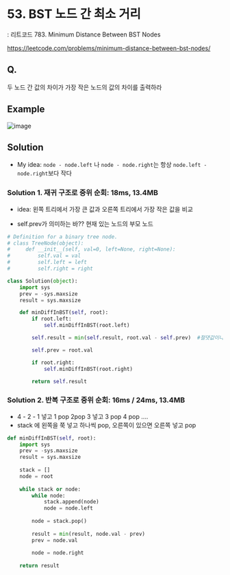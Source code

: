 # 53. BST 노드 간 최소 거리
: 리트코드 783. Minimum Distance Between BST Nodes

https://leetcode.com/problems/minimum-distance-between-bst-nodes/

## Q. 

두 노드 간 값의 차이가 가장 작은 노드의 값의 차이를 출력하라


## Example
![image](https://user-images.githubusercontent.com/122213470/220260754-93cebea1-e22e-4a08-997e-d53168a8562b.png)


## Solution

- My idea: `node - node.left` 나 `node - node.right`는 항상 `node.left - node.right`보다 작다

### Solution 1. 재귀 구조로 중위 순회: 18ms, 13.4MB

- idea: 왼쪽 트리에서 가장 큰 값과 오른쪽 트리에서 가장 작은 값을 비교

- self.prev가 의미하는 바?? 현재 있는 노드의 부모 노드

```python
# Definition for a binary tree node.
# class TreeNode(object):
#     def __init__(self, val=0, left=None, right=None):
#         self.val = val
#         self.left = left
#         self.right = right

class Solution(object):
    import sys
    prev = -sys.maxsize
    result = sys.maxsize

    def minDiffInBST(self, root):
        if root.left:
            self.minDiffInBST(root.left)

        self.result = min(self.result, root.val - self.prev)  #절댓값이나 순서 안 바꿔도 되는지?

        self.prev = root.val

        if root.right:
            self.minDiffInBST(root.right)

        return self.result
```


### Solution 2. 반복 구조로 중위 순회: 16ms / 24ms, 13.4MB

- 4 - 2 - 1 넣고 1 pop 2pop 3 넣고 3 pop 4 pop ....
- stack 에 왼쪽을 쭉 넣고 하나씩 pop, 오른쪽이 있으면 오른쪽 넣고 pop

```python
def minDiffInBST(self, root):
    import sys
    prev = -sys.maxsize
    result = sys.maxsize
    
    stack = []
    node = root
    
    while stack or node:
        while node:
            stack.append(node)
            node = node.left
        
        node = stack.pop()
        
        result = min(result, node.val - prev)
        prev = node.val
        
        node = node.right
    
    return result
```
